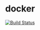 # docker

[![Build Status](https://cloud.drone.io/api/badges/rolehippie/docker/status.svg)](https://cloud.drone.io/rolehippie/docker)
